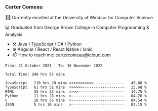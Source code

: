 ### Carter Comeau

🙋‍♂️ Currently enrolled at the University of Windsor for Computer Science

💻 Graduated from George Brown College in Computer Programming & Analysis

- ⚒️ Java / TypeScript / C# / Python
- ⚙️ Angular / React / React Native / Ionic
- 📫 How to reach me: cartercomeau@icloud.com

<!--START_SECTION:waka-->

```text
From: 21 October 2021 - To: 16 November 2022

Total Time: 240 hrs 57 mins

JavaScript   110 hrs 20 mins >>>>>>>>>>>--------------   45.80 %
TypeScript   61 hrs 51 mins  >>>>>>-------------------   25.68 %
HTML         35 hrs 33 mins  >>>>---------------------   14.75 %
Python       11 hrs 28 mins  >------------------------   04.76 %
C            10 hrs 56 mins  >------------------------   04.54 %
JSON         5 hrs 10 mins   >------------------------   02.15 %
```

<!--END_SECTION:waka-->
